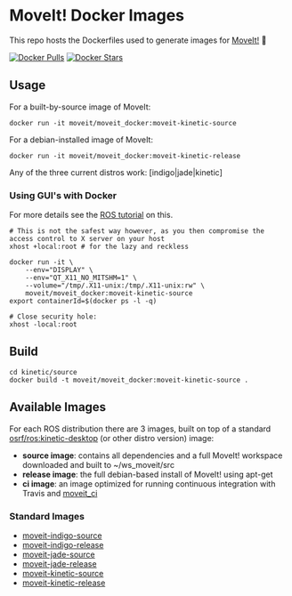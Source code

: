 # MoveIt! Docker Images
This repo hosts the Dockerfiles used to generate images for [MoveIt!](moveit.ros.org) :whale:

[![Docker Pulls](https://img.shields.io/docker/pulls/moveit/moveit_docker.svg?maxAge=2592000)](https://hub.docker.com/r/moveit/moveit_docker/)
[![Docker Stars](https://img.shields.io/docker/stars/moveit/moveit_docker.svg)](https://registry.hub.docker.com/moveit/moveit_docker/)

## Usage

For a built-by-source image of MoveIt:

    docker run -it moveit/moveit_docker:moveit-kinetic-source

For a debian-installed image of MoveIt:

    docker run -it moveit/moveit_docker:moveit-kinetic-release

Any of the three current distros work: [indigo|jade|kinetic]

### Using GUI's with Docker

For more details see the [ROS tutorial](http://wiki.ros.org/docker/Tutorials/GUI) on this.

    # This is not the safest way however, as you then compromise the access control to X server on your host
    xhost +local:root # for the lazy and reckless

    docker run -it \
        --env="DISPLAY" \
        --env="QT_X11_NO_MITSHM=1" \
        --volume="/tmp/.X11-unix:/tmp/.X11-unix:rw" \
        moveit/moveit_docker:moveit-kinetic-source
    export containerId=$(docker ps -l -q)

    # Close security hole:
    xhost -local:root


## Build

    cd kinetic/source
    docker build -t moveit/moveit_docker:moveit-kinetic-source .

## Available Images

For each ROS distribution there are 3 images, built on top of a standard [osrf/ros:kinetic-desktop](https://github.com/osrf/docker_images/blob/master/ros/kinetic/kinetic-desktop/Dockerfile) (or other distro version) image:

 - **source image**: contains all dependencies and a full MoveIt! workspace downloaded and built to ~/ws_moveit/src
 - **release image**: the full debian-based install of MoveIt! using apt-get
 - **ci image**: an image optimized for running continuous integration with Travis and [moveit_ci](https://github.com/ros-planning/moveit_ci)

### Standard Images

 - [moveit-indigo-source](https://github.com/moveit/moveit_docker/blob/master/indigo/source/Dockerfile)
 - [moveit-indigo-release](https://github.com/moveit/moveit_docker/blob/master/indigo/release/Dockerfile)
 - [moveit-jade-source](https://github.com/moveit/moveit_docker/blob/master/jade/source/Dockerfile)
 - [moveit-jade-release](https://github.com/moveit/moveit_docker/blob/master/jade/release/Dockerfile)
 - [moveit-kinetic-source](https://github.com/moveit/moveit_docker/blob/master/kinetic/source/Dockerfile)
 - [moveit-kinetic-release](https://github.com/moveit/moveit_docker/blob/master/jade/release/Dockerfile)
